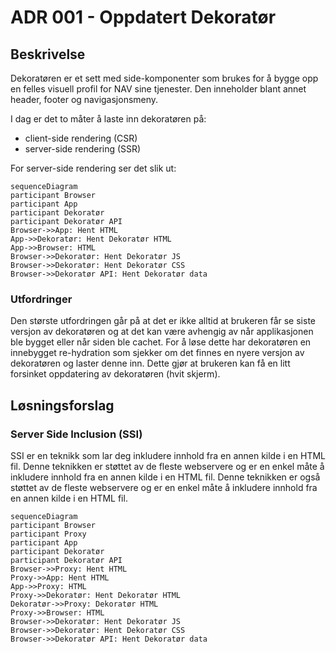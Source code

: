 # ADR 001 - Oppdatert Dekoratør

## Beskrivelse

Dekoratøren er et sett med side-komponenter som brukes for å bygge opp en felles visuell profil for NAV sine tjenester. Den inneholder blant annet header, footer og navigasjonsmeny.

I dag er det to måter å laste inn dekoratøren på:

* client-side rendering (CSR)
* server-side rendering (SSR)

For server-side rendering ser det slik ut:

```mermaid
sequenceDiagram
participant Browser
participant App
participant Dekoratør
participant Dekoratør API
Browser->>App: Hent HTML
App->>Dekoratør: Hent Dekoratør HTML
App->>Browser: HTML
Browser->>Dekoratør: Hent Dekoratør JS
Browser->>Dekoratør: Hent Dekoratør CSS
Browser->>Dekoratør API: Hent Dekoratør data
```

### Utfordringer

Den største utfordringen går på at det er ikke alltid at brukeren får se siste versjon av dekoratøren og at det kan være avhengig av når applikasjonen ble bygget eller når siden ble cachet. For å løse dette har dekoratøren en innebygget re-hydration som sjekker om det finnes en nyere versjon av dekoratøren og laster denne inn. Dette gjør at brukeren kan få en litt forsinket oppdatering av dekoratøren (hvit skjerm).

## Løsningsforslag

### Server Side Inclusion (SSI)

SSI er en teknikk som lar deg inkludere innhold fra en annen kilde i en HTML fil. Denne teknikken er støttet av de fleste webservere og er en enkel måte å inkludere innhold fra en annen kilde i en HTML fil. Denne teknikken er også støttet av de fleste webservere og er en enkel måte å inkludere innhold fra en annen kilde i en HTML fil.

```mermaid
sequenceDiagram
participant Browser
participant Proxy
participant App
participant Dekoratør
participant Dekoratør API
Browser->>Proxy: Hent HTML
Proxy->>App: Hent HTML
App->>Proxy: HTML
Proxy->>Dekoratør: Hent Dekoratør HTML
Dekoratør->>Proxy: Dekoratør HTML
Proxy->>Browser: HTML
Browser->>Dekoratør: Hent Dekoratør JS
Browser->>Dekoratør: Hent Dekoratør CSS
Browser->>Dekoratør API: Hent Dekoratør data
```
